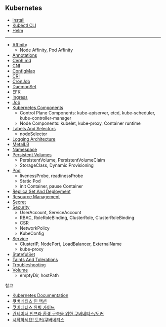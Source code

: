 ## Kubernetes

- [install](Install/README.md)
- [Kubectl CLI](Kubectl-CLI/Kubectl-CLI.md)
- [Helm](Helm/Helm.md)

---

* [Affinity](Affinity/Affinity.md)
  * Node Affinity, Pod Affinity
* [Annotations](Annotations/Annotations.md)
* [Ceph.md](ceph/ceph.md) 
* [CNI](CNI/CNI.md)
* [ConfigMap](ConfigMap/ConfigMap.md)
* [CRI](CRI/CRI.md)
* [CronJob](CronJob/CronJob.md) 
* [DaemonSet](DaemonSet/DaemonSet.md)
* [EFK](EFK/EFK.md)
* [Ingress](Ingress/Ingress.md)
* [Job](Job/Job.md)
* [Kubernetes Components](Kubernetes-Components/Kubernetes-Components.md)
  * Control Plane Components: kube-apiserver, etcd, kube-scheduler, kube-controller-manager
  * Node Components: kubelet, kube-proxy, Container runtime
* [Labels And Selectors](Labels-And-Selectors/Labels-And-Selectors.md)
  * nodeSelector
* [Logging Architecture](Logging-Architecture/Logging-Architecture.md) 
* [MetalLB](MetalLB/MetalLB.md) 
* [Namespace](Namespace/Namespace.md)
* [Persistent Volumes](Persistent-Volumes/Persistent-Volumes.md) 
  * PersistentVolume, PersistentVolumeClaim
  * StorageClass, Dynamic Provisioning
* [Pod](Pod/Pod.md)
  * livenessProbe, readinessProbe
  * Static Pod
  * init Container, pause Container
* [Replica Set And Deployment](Replica-Set-And-Deployment/Replica-Set-And-Deployment.md)
* [Resource Management](Resource-Management/Resource-Management.md)
* [Secret](Secret/Secret.md)
* [Security](Security/Security.md)
  * UserAccount, ServiceAccount
  * RBAC, RoleRoleBinding, ClusterRole, ClusterRoleBinding
  * CSR
  * NetworkPolicy
  * KubeConfig
* [Service](Service/Service.md)
  * ClusterIP, NodePort, LoadBalancer, ExternalName
  * kube-proxy
* [StatefulSet](StatefulSet/StatefulSet.md)
* [Taints And Tolerations](Taints-And-Tolerations/Taints-And-Tolerations.md)
* [Troubleshooting](Troubleshooting/README.md) 
* [Volume](Volumes/Volumes.md)
  * emptyDir, hostPath

참고
* [Kubernetes Documentation](https://kubernetes.io/docs/home/)
* [쿠버네티스 인 액션](https://product.kyobobook.co.kr/detail/S000001804912)
* [쿠버네티스 완벽 가이드](http://www.yes24.com/Product/Goods/102847901)
* [컨테이너 인프라 환경 구축을 위한 쿠버네티스/도커](http://www.yes24.com/Product/Goods/102099414)
* [시작하세요! 도커/쿠버네티스](http://www.yes24.com/Product/Goods/84927385)
